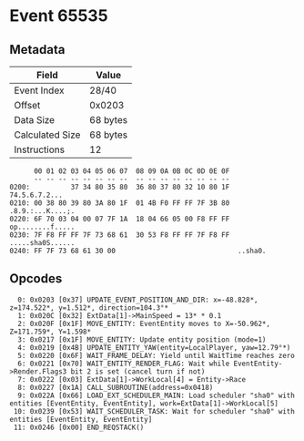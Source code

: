 # Event 65535

## Metadata

| Field           | Value    |
|-----------------|----------|
| Event Index     | 28/40    |
| Offset          | 0x0203   |
| Data Size       | 68 bytes |
| Calculated Size | 68 bytes |
| Instructions    | 12       |

```
      00 01 02 03 04 05 06 07  08 09 0A 0B 0C 0D 0E 0F
      -- -- -- -- -- -- -- --  -- -- -- -- -- -- -- --
0200:          37 34 80 35 80  36 80 37 80 32 10 80 1F     74.5.6.7.2...
0210: 00 38 80 39 80 3A 80 1F  01 4B F0 FF FF 7F 3B 80  .8.9.:...K....;.
0220: 6F 70 03 04 00 07 7F 1A  18 04 66 05 00 F8 FF FF  op........f.....
0230: 7F F8 FF FF 7F 73 68 61  30 53 F8 FF FF 7F F8 FF  .....sha0S......
0240: FF 7F 73 68 61 30 00                              ..sha0.         
```

## Opcodes

```
  0: 0x0203 [0x37] UPDATE_EVENT_POSITION_AND_DIR: x=-48.828*, z=174.522*, y=1.512*, direction=104.3°*
  1: 0x020C [0x32] ExtData[1]->MainSpeed = 13* * 0.1
  2: 0x020F [0x1F] MOVE_ENTITY: EventEntity moves to X=-50.962*, Z=171.759*, Y=1.598*
  3: 0x0217 [0x1F] MOVE_ENTITY: Update entity position (mode=1)
  4: 0x0219 [0x4B] UPDATE_ENTITY_YAW(entity=LocalPlayer, yaw=12.79°*)
  5: 0x0220 [0x6F] WAIT_FRAME_DELAY: Yield until WaitTime reaches zero
  6: 0x0221 [0x70] WAIT_ENTITY_RENDER_FLAG: Wait while EventEntity->Render.Flags3 bit 2 is set (cancel turn if not)
  7: 0x0222 [0x03] ExtData[1]->WorkLocal[4] = Entity->Race
  8: 0x0227 [0x1A] CALL_SUBROUTINE(address=0x0418)
  9: 0x022A [0x66] LOAD_EXT_SCHEDULER_MAIN: Load scheduler "sha0" with entities [EventEntity, EventEntity], work=ExtData[1]->WorkLocal[5]
 10: 0x0239 [0x53] WAIT_SCHEDULER_TASK: Wait for scheduler "sha0" with entities [EventEntity, EventEntity]
 11: 0x0246 [0x00] END_REQSTACK()
```
